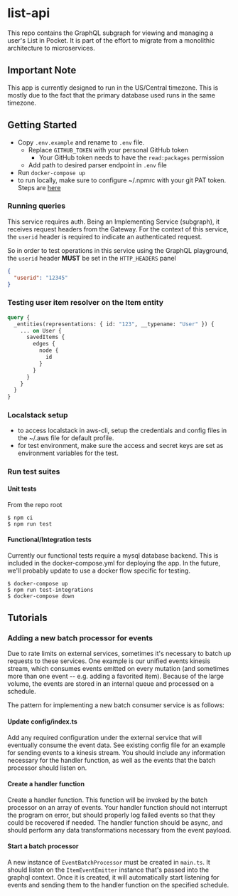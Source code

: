 # list-api

This repo contains the GraphQL subgraph for viewing and managing a user's List in Pocket. It is part of the effort to migrate from a monolithic architecture to microservices.

## Important Note

This app is currently designed to run in the US/Central timezone. This is mostly due to the fact that the primary database used runs in the same timezone.

## Getting Started

- Copy `.env.example` and rename to `.env` file.
  - Replace `GITHUB_TOKEN` with your personal GitHub token
    - Your GitHub token needs to have the `read:packages` permission
  - Add path to desired parser endpoint in `.env` file
- Run `docker-compose up`
- to run locally, make sure to configure ~/.npmrc with your git PAT token. Steps are [here](https://getpocket.atlassian.net/wiki/spaces/PE/pages/2230321181/How+to+set+up+a+Node.js+development+environment)

### Running queries

This service requires auth. Being an Implementing Service (subgraph), it receives request headers from the Gateway. For the context of this service, the `userid` header is required to indicate an authenticated request.

So in order to test operations in this service using the GraphQL playground, the `userid` header **MUST** be set in the `HTTP_HEADERS` panel

```json
{
  "userid": "12345"
}
```

### Testing user item resolver on the Item entity

```graphql
query {
  _entities(representations: { id: "123", __typename: "User" }) {
    ... on User {
      savedItems {
        edges {
          node {
            id
          }
        }
      }
    }
  }
}
```

### Localstack setup

- to access localstack in aws-cli, setup the credentials and config files in the ~/.aws file for default profile.
- for test environment, make sure the access and secret keys are set as environment variables for the test.

### Run test suites

#### Unit tests

From the repo root

```
$ npm ci
$ npm run test
```

#### Functional/Integration tests

Currently our functional tests require a mysql database backend. This is included in the docker-compose.yml for deploying the app. In the future, we'll probably update to use a docker flow specific for testing.

```
$ docker-compose up
$ npm run test-integrations
$ docker-compose down
```

## Tutorials

### Adding a new batch processor for events

Due to rate limits on external services, sometimes it's necessary to batch up requests to these services. One example is our unified events kinesis stream, which consumes events emitted on every mutation (and sometimes more than one event -- e.g. adding a favorited item). Because of the large volume, the events are stored in an internal queue and processed on a schedule.

The pattern for implementing a new batch consumer service is as follows:

#### Update config/index.ts

Add any required configuration under the external service that will eventually consume the event data. See existing config file for an example for sending events to a kinesis stream. You should include any information necessary for the handler function, as well as the events that the batch processor should listen on.

#### Create a handler function

Create a handler function. This function will be invoked by the batch processor on an array of events. Your handler function should not interrupt the program on error, but should properly log failed events so that they could be recovered if needed. The handler function should be async, and should perform any data transformations necessary from the event payload.

#### Start a batch processor

A new instance of `EventBatchProcessor` must be created in `main.ts`. It should listen on the `ItemEventEmitter` instance that's passed into the graphql context. Once it is created, it will automatically start listening for events and sending them to the handler function on the specified schedule.




